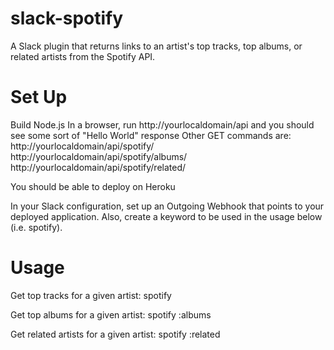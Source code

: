 # slack-spotify #

A Slack plugin that returns links to an artist's top tracks, top albums, or related artists from the Spotify API.


# Set Up #
Build Node.js
In a browser, run http://yourlocaldomain/api and you should see some sort of "Hello World" response
Other GET commands are:
  http://yourlocaldomain/api/spotify/<enter artist name>
  http://yourlocaldomain/api/spotify/albums/<enter artist name>
  http://yourlocaldomain/api/spotify/related/<enter artist name>

You should be able to deploy on Heroku

In your Slack configuration, set up an Outgoing Webhook that points to your deployed application.
Also, create a keyword to be used in the usage below (i.e. spotify).

# Usage #
Get top tracks for a given artist:
	spotify <artist name>

Get top albums for a given artist:
	spotify <artist name>:albums

Get related artists for a given artist:
	spotify <artist name>:related


